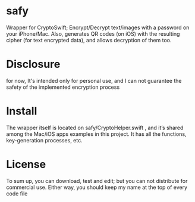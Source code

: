 # safy
Wrapper for CryptoSwift; Encrypt/Decrypt text/images with a password on your iPhone/Mac.
Also, generates QR codes (on iOS) with the resulting cipher (for text encrypted data), and allows decryption of them too.

# Disclosure
for now, It's intended only for personal use, and I can not guarantee the safety of the implemented encryption process

# Install
The wrapper itself is located on safy/CryptoHelper.swift , and it’s shared among the Mac/iOS apps examples in this project. It has all the functions, key-generation processes, etc.

# License
To sum up, you can download, test and edit; but you can not distribute for commercial use. Either way, you should keep my name at the top of every code file
